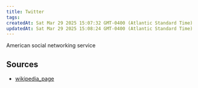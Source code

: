 ```yaml
---
title: Twitter
tags: 
createdAt: Sat Mar 29 2025 15:07:32 GMT-0400 (Atlantic Standard Time)
updatedAt: Sat Mar 29 2025 15:08:24 GMT-0400 (Atlantic Standard Time)
---
```



American social networking service



## Sources
- [wikipedia_page](https://en.wikipedia.org/wiki/Twitter)
